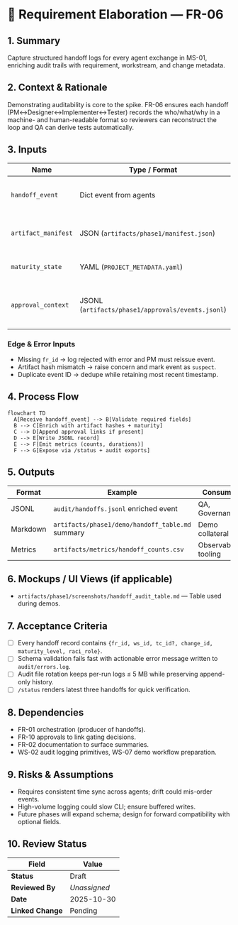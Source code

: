 # 🧩 Requirement Elaboration — FR-06

## 1. Summary
Capture structured handoff logs for every agent exchange in MS-01, enriching audit trails with requirement, workstream, and change metadata.

## 2. Context & Rationale
Demonstrating auditability is core to the spike. FR-06 ensures each handoff (PM↔Designer↔Implementer↔Tester) records the who/what/why in a machine- and human-readable format so reviewers can reconstruct the loop and QA can derive tests automatically.

## 3. Inputs
| Name | Type / Format | Example | Notes |
|------|----------------|---------|-------|
| `handoff_event` | Dict event from agents | `{"from":"Designer","to":"Implementer","fr_id":"FR-03"}` | Raw payload generated at runtime. |
| `artifact_manifest` | JSON (`artifacts/phase1/manifest.json`) | `{"files":["design/DESIGN_SPEC.md"]}` | Evidence paths attached to event. |
| `maturity_state` | YAML (`PROJECT_METADATA.yaml`) | `maturity_level: M0` | Determines required fields. |
| `approval_context` | JSONL (`artifacts/phase1/approvals/events.jsonl`) | `{"change_id":"CH-001","status":"approved"}` | Linked to handoff when approvals triggered. |

### Edge & Error Inputs
- Missing `fr_id` → log rejected with error and PM must reissue event.
- Artifact hash mismatch → raise concern and mark event as `suspect`.
- Duplicate event ID → dedupe while retaining most recent timestamp.

## 4. Process Flow
```mermaid
flowchart TD
  A[Receive handoff_event] --> B[Validate required fields]
  B --> C[Enrich with artifact hashes + maturity]
  C --> D[Append approval links if present]
  D --> E[Write JSONL record]
  E --> F[Emit metrics (counts, durations)]
  F --> G[Expose via /status + audit exports]
```

## 5. Outputs
| Format | Example | Consumer |
|--------|---------|----------|
| JSONL | `audit/handoffs.jsonl` enriched event | QA, Governance |
| Markdown | `artifacts/phase1/demo/handoff_table.md` summary | Demo collateral |
| Metrics | `artifacts/metrics/handoff_counts.csv` | Observability tooling |

## 6. Mockups / UI Views (if applicable)
- `artifacts/phase1/screenshots/handoff_audit_table.md` — Table used during demos.

## 7. Acceptance Criteria
* [ ] Every handoff record contains `{fr_id, ws_id, tc_id?, change_id, maturity_level, raci_role}`.
* [ ] Schema validation fails fast with actionable error message written to `audit/errors.log`.
* [ ] Audit file rotation keeps per-run logs ≤ 5 MB while preserving append-only history.
* [ ] `/status` renders latest three handoffs for quick verification.

## 8. Dependencies
- FR-01 orchestration (producer of handoffs).
- FR-10 approvals to link gating decisions.
- FR-02 documentation to surface summaries.
- WS-02 audit logging primitives, WS-07 demo workflow preparation.

## 9. Risks & Assumptions
- Requires consistent time sync across agents; drift could mis-order events.
- High-volume logging could slow CLI; ensure buffered writes.
- Future phases will expand schema; design for forward compatibility with optional fields.

## 10. Review Status
| Field | Value |
|-------|-------|
| **Status** | Draft |
| **Reviewed By** | _Unassigned_ |
| **Date** | 2025-10-30 |
| **Linked Change** | Pending |
